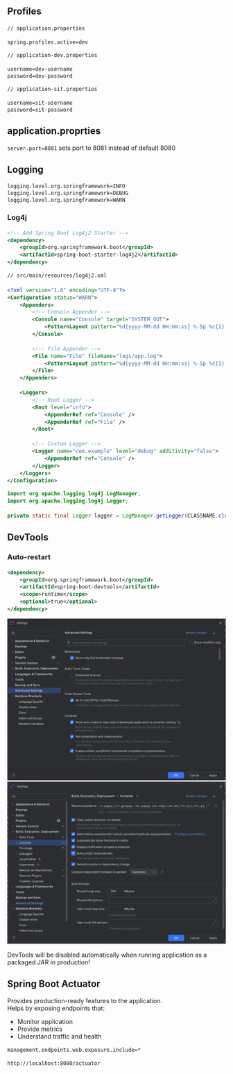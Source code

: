 ## Profiles
```properties
// application.properties

spring.profiles.active=dev
```

```properties
// application-dev.properties

username=dev-username
password=dev-password
```

```properties
// application-sit.properties

username=sit-username
password=sit-password
```

## application.proprties
`server.port=8081` sets port to 8081 instead of default 8080

## Logging
```properties
logging.level.org.springframework=INFO
logging.level.org.springframework=DEBUG
logging.level.org.springframework=WARN
```

### Log4j
```xml
<!-- Add Spring Boot Log4j2 Starter -->
<dependency>
    <groupId>org.springframework.boot</groupId>
    <artifactId>spring-boot-starter-log4j2</artifactId>
</dependency>
```
```xml
// src/main/resources/log4j2.xml

<?xml version="1.0" encoding="UTF-8"?>
<Configuration status="WARN">
    <Appenders>
        <!-- Console Appender -->
        <Console name="Console" target="SYSTEM_OUT">
            <PatternLayout pattern="%d{yyyy-MM-dd HH:mm:ss} %-5p %c{1}:%L - %m%n" />
        </Console>

        <!-- File Appender -->
        <File name="File" fileName="logs/app.log">
            <PatternLayout pattern="%d{yyyy-MM-dd HH:mm:ss} %-5p %c{1}:%L - %m%n" />
        </File>
    </Appenders>

    <Loggers>
        <!-- Root Logger -->
        <Root level="info">
            <AppenderRef ref="Console" />
            <AppenderRef ref="File" />
        </Root>

        <!-- Custom Logger -->
        <Logger name="com.example" level="debug" additivity="false">
            <AppenderRef ref="Console" />
        </Logger>
    </Loggers>
</Configuration>

```
```java
import org.apache.logging.log4j.LogManager;
import org.apache.logging.log4j.Logger;

private static final Logger logger = LogManager.getLogger(CLASSNAME.class);
```
## DevTools
### Auto-restart
```xml
<dependency>
    <groupId>org.springframework.boot</groupId>
    <artifactId>spring-boot-devtools</artifactId>
    <scope>runtime</scope>
    <optional>true</optional>
</dependency>
```

![img.png](img.png)
![img_1.png](img_1.png)

DevTools will be disabled automatically when running application as a packaged JAR in production!

## Spring Boot Actuator
Provides production-ready features to the application.  
Helps by exposing endpoints that:
* Monitor application
* Provide metrics
* Understand traffic and health

```properties
management.endpoints.web.exposure.include=*
```

`http://localhost:8080/actuator`